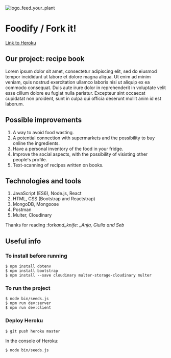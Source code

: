 ![logo_feed_your_plant](https://i.postimg.cc/MTnPBYQN/plantreminder.png)

# Foodify / Fork it!

[Link to Heroku](https://foodifyproject.herokuapp.com)

## Our project: recipe book

Lorem ipsum dolor sit amet, consectetur adipiscing elit, sed do eiusmod tempor incididunt ut labore et dolore magna aliqua. Ut enim ad minim veniam, quis nostrud exercitation ullamco laboris nisi ut aliquip ex ea commodo consequat. Duis aute irure dolor in reprehenderit in voluptate velit esse cillum dolore eu fugiat nulla pariatur. Excepteur sint occaecat cupidatat non proident, sunt in culpa qui officia deserunt mollit anim id est laborum.

## Possible improvements

1. A way to avoid food wasting.
2. A potential connection with supermarkets and the possibility to buy online the ingredients.
3. Have a personal inventory of the food in your fridge.
4. Improve the social aspects, with the possibility of visisting other people's profile.
5. Text-scanning of recipes written on books.

## Technologies and tools

1. JavaScript (ES6), Node.js, React
2. HTML, CSS (Bootstrap and Reactstrap)
3. MongoDB, Mongoose
4. Postman
5. Multer, Cloudinary

Thanks for reading :fork*and_knife: \_Anja, Giulia and Seb*

## Useful info

### To install before running

```
$ npm install dotenv
$ npm install bootstrap
$ npm install --save cloudinary multer-storage-cloudinary multer
```

### To run the project

```
$ node bin/seeds.js
$ npm run dev:server
$ npm run dev:client
```

### Deploy Heroku

```
$ git push heroku master
```

In the console of Heroku:

```
$ node bin/seeds.js
```

